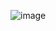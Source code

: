 
![image](https://user-images.githubusercontent.com/53164959/116981189-23f91b80-ad02-11eb-9d18-7c4ea3a46bd2.png)
